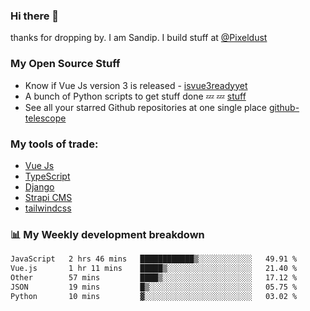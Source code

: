 ### Hi there 👋

thanks for dropping by.
I am Sandip. I build stuff at [@Pixeldust](github.com/pixeldust-in/)

###  **My Open Source Stuff**

 - Know if Vue Js version 3 is released -  [isvue3readyyet](https://github.com/sandiprb/isvue3readyyet)
 - A bunch of Python scripts to get stuff done 💤 💤 [stuff](https://github.com/sandiprb/stuff)
 - See all your starred Github repositories at one single place [github-telescope](https://github.com/sandiprb/github-telescope)



###  **My tools of trade:**
 - [Vue Js](https://github.com/vuejs/vue/)
 - [TypeScript](https://github.com/microsoft/TypeScript)
 - [Django](github.com/django/django)
 - [Strapi CMS](github.com/strapi/strapi)
 - [tailwindcss](https://github.com/tailwindlabs/tailwindcss)


###  📊 **My Weekly development breakdown**
<!--START_SECTION:waka-->

```txt
JavaScript   2 hrs 46 mins   ████████████▒░░░░░░░░░░░░   49.91 %
Vue.js       1 hr 11 mins    █████▒░░░░░░░░░░░░░░░░░░░   21.40 %
Other        57 mins         ████▒░░░░░░░░░░░░░░░░░░░░   17.12 %
JSON         19 mins         █▒░░░░░░░░░░░░░░░░░░░░░░░   05.75 %
Python       10 mins         ▓░░░░░░░░░░░░░░░░░░░░░░░░   03.02 %
```

<!--END_SECTION:waka-->
